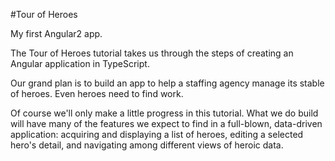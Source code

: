 #Tour of Heroes

My first Angular2 app.

The Tour of Heroes tutorial takes us through the steps of creating an Angular application in TypeScript.

Our grand plan is to build an app to help a staffing agency manage its stable of heroes. Even heroes need to find work.

Of course we'll only make a little progress in this tutorial. What we do build will have many of the features we expect to find in a full-blown, data-driven application: acquiring and displaying a list of heroes, editing a selected hero's detail, and navigating among different views of heroic data.